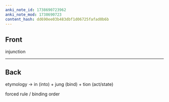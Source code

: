 ```yaml
---
anki_note_id: 1738690723962
anki_note_mod: 1738690723
content_hash: dd690ee03b483dbf1d06725fafad0b6b
---
```


## Front

injunction

<hr/>

## Back

etymology -> in (into) + jung (bind) + tion (act/state)  
  
forced rule / binding order